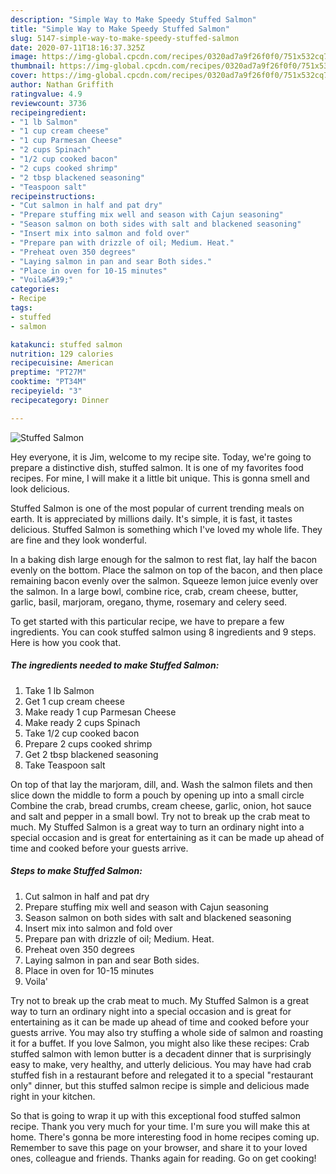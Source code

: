 ```yaml
---
description: "Simple Way to Make Speedy Stuffed Salmon"
title: "Simple Way to Make Speedy Stuffed Salmon"
slug: 5147-simple-way-to-make-speedy-stuffed-salmon
date: 2020-07-11T18:16:37.325Z
image: https://img-global.cpcdn.com/recipes/0320ad7a9f26f0f0/751x532cq70/stuffed-salmon-recipe-main-photo.jpg
thumbnail: https://img-global.cpcdn.com/recipes/0320ad7a9f26f0f0/751x532cq70/stuffed-salmon-recipe-main-photo.jpg
cover: https://img-global.cpcdn.com/recipes/0320ad7a9f26f0f0/751x532cq70/stuffed-salmon-recipe-main-photo.jpg
author: Nathan Griffith
ratingvalue: 4.9
reviewcount: 3736
recipeingredient:
- "1 lb Salmon"
- "1 cup cream cheese"
- "1 cup Parmesan Cheese"
- "2 cups Spinach"
- "1/2 cup cooked bacon"
- "2 cups cooked shrimp"
- "2 tbsp blackened seasoning"
- "Teaspoon salt"
recipeinstructions:
- "Cut salmon in half and pat dry"
- "Prepare stuffing mix well and season with Cajun seasoning"
- "Season salmon on both sides with salt and blackened seasoning"
- "Insert mix into salmon and fold over"
- "Prepare pan with drizzle of oil; Medium. Heat."
- "Preheat oven 350 degrees"
- "Laying salmon in pan and sear Both sides."
- "Place in oven for 10-15 minutes"
- "Voila&#39;"
categories:
- Recipe
tags:
- stuffed
- salmon

katakunci: stuffed salmon 
nutrition: 129 calories
recipecuisine: American
preptime: "PT27M"
cooktime: "PT34M"
recipeyield: "3"
recipecategory: Dinner

---
```



![Stuffed Salmon](https://img-global.cpcdn.com/recipes/0320ad7a9f26f0f0/751x532cq70/stuffed-salmon-recipe-main-photo.jpg)

Hey everyone, it is Jim, welcome to my recipe site. Today, we're going to prepare a distinctive dish, stuffed salmon. It is one of my favorites food recipes. For mine, I will make it a little bit unique. This is gonna smell and look delicious.

Stuffed Salmon is one of the most popular of current trending meals on earth. It is appreciated by millions daily. It's simple, it is fast, it tastes delicious. Stuffed Salmon is something which I've loved my whole life. They are fine and they look wonderful.

In a baking dish large enough for the salmon to rest flat, lay half the bacon evenly on the bottom. Place the salmon on top of the bacon, and then place remaining bacon evenly over the salmon. Squeeze lemon juice evenly over the salmon. In a large bowl, combine rice, crab, cream cheese, butter, garlic, basil, marjoram, oregano, thyme, rosemary and celery seed.


To get started with this particular recipe, we have to prepare a few ingredients. You can cook stuffed salmon using 8 ingredients and 9 steps. Here is how you cook that.

<!--inarticleads1-->

##### The ingredients needed to make Stuffed Salmon:

1. Take 1 lb Salmon
1. Get 1 cup cream cheese
1. Make ready 1 cup Parmesan Cheese
1. Make ready 2 cups Spinach
1. Take 1/2 cup cooked bacon
1. Prepare 2 cups cooked shrimp
1. Get 2 tbsp blackened seasoning
1. Take Teaspoon salt


On top of that lay the marjoram, dill, and. Wash the salmon filets and then slice down the middle to form a pouch by opening up into a small circle Combine the crab, bread crumbs, cream cheese, garlic, onion, hot sauce and salt and pepper in a small bowl. Try not to break up the crab meat to much. My Stuffed Salmon is a great way to turn an ordinary night into a special occasion and is great for entertaining as it can be made up ahead of time and cooked before your guests arrive. 

<!--inarticleads2-->

##### Steps to make Stuffed Salmon:

1. Cut salmon in half and pat dry
1. Prepare stuffing mix well and season with Cajun seasoning
1. Season salmon on both sides with salt and blackened seasoning
1. Insert mix into salmon and fold over
1. Prepare pan with drizzle of oil; Medium. Heat.
1. Preheat oven 350 degrees
1. Laying salmon in pan and sear Both sides.
1. Place in oven for 10-15 minutes
1. Voila&#39;


Try not to break up the crab meat to much. My Stuffed Salmon is a great way to turn an ordinary night into a special occasion and is great for entertaining as it can be made up ahead of time and cooked before your guests arrive. You may also try stuffing a whole side of salmon and roasting it for a buffet. If you love Salmon, you might also like these recipes: Crab stuffed salmon with lemon butter is a decadent dinner that is surprisingly easy to make, very healthy, and utterly delicious. You may have had crab stuffed fish in a restaurant before and relegated it to a special &#34;restaurant only&#34; dinner, but this stuffed salmon recipe is simple and delicious made right in your kitchen. 

So that is going to wrap it up with this exceptional food stuffed salmon recipe. Thank you very much for your time. I'm sure you will make this at home. There's gonna be more interesting food in home recipes coming up. Remember to save this page on your browser, and share it to your loved ones, colleague and friends. Thanks again for reading. Go on get cooking!
